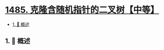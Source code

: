 # [1485. 克隆含随机指针的二叉树【中等】](https://github.com/tnotesjs/TNotes.leetcode/tree/main/notes/1485.%20%E5%85%8B%E9%9A%86%E5%90%AB%E9%9A%8F%E6%9C%BA%E6%8C%87%E9%92%88%E7%9A%84%E4%BA%8C%E5%8F%89%E6%A0%91%E3%80%90%E4%B8%AD%E7%AD%89%E3%80%91)

<!-- region:toc -->

- [1. 📝 概述](#1--概述)

<!-- endregion:toc -->

## 1. 📝 概述
